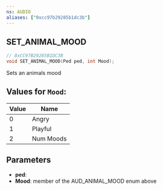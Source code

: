```yaml
---
ns: AUDIO
aliases: ["0xcc97b29285b1dc3b"]
---
```

## SET_ANIMAL_MOOD

```c
// 0xCC97B29285B1DC3B
void SET_ANIMAL_MOOD(Ped ped, int Mood);
```

Sets an animals mood

## Values for `Mood`:
| Value | Name |
| --- | --- |
| 0 | Angry |
| 1 | Playful |
| 2 | Num Moods |


## Parameters
* **ped**: 
* **Mood**: member of the AUD_ANIMAL_MOOD enum above
